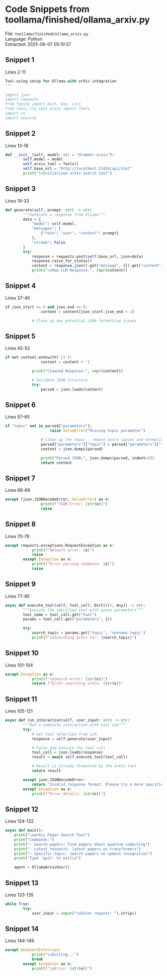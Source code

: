 # Code Snippets from toollama/finished/ollama_arxiv.py

File: `toollama/finished/ollama_arxiv.py`  
Language: Python  
Extracted: 2025-06-07 05:10:57  

## Snippet 1
Lines 2-11

```Python
Tool-using setup for Ollama with arXiv integration
"""

import json
import requests
from typing import Dict, Any, List
from tools.llm_tool_arxiv import Tools
import re
import asyncio
```

## Snippet 2
Lines 13-18

```Python
def __init__(self, model: str = "drummer-arxiv"):
        self.model = model
        self.arxiv_tool = Tools()
        self.base_url = "http://localhost:11434/api/chat"
        print("\nInitialized arXiv search tool")
```

## Snippet 3
Lines 19-33

```Python
def generate(self, prompt: str) -> str:
        """Generate a response from Ollama"""
        data = {
            "model": self.model,
            "messages": [
                {"role": "user", "content": prompt}
            ],
            "stream": False
        }
        try:
            response = requests.post(self.base_url, json=data)
            response.raise_for_status()
            content = response.json().get("message", {}).get("content", "").strip()
            print("\nRaw LLM Response:", repr(content))
```

## Snippet 4
Lines 37-40

```Python
if json_start >= 0 and json_end >= 0:
                content = content[json_start:json_end + 1]

            # Clean up any potential JSON formatting issues
```

## Snippet 5
Lines 45-52

```Python
if not content.endswith('}}'):
                content = content + '}'

            print("Cleaned Response:", repr(content))

            # Validate JSON structure
            try:
                parsed = json.loads(content)
```

## Snippet 6
Lines 57-65

```Python
if "topic" not in parsed["parameters"]:
                    raise ValueError("Missing topic parameter")

                # Clean up the topic - remove extra spaces and normalize case
                parsed["parameters"]["topic"] = parsed["parameters"]["topic"].strip()
                content = json.dumps(parsed)

                print("Parsed JSON:", json.dumps(parsed, indent=2))
                return content
```

## Snippet 7
Lines 66-69

```Python
except (json.JSONDecodeError, ValueError) as e:
                print(f"JSON Error: {str(e)}")
                raise
```

## Snippet 8
Lines 70-76

```Python
except requests.exceptions.RequestException as e:
            print(f"Network error: {e}")
            raise
        except Exception as e:
            print(f"Error parsing response: {e}")
            raise
```

## Snippet 9
Lines 77-85

```Python
async def execute_tool(self, tool_call: Dict[str, Any]) -> str:
        """Execute the specified tool with given parameters"""
        tool_name = tool_call.get("tool")
        params = tool_call.get("parameters", {})

        try:
            search_topic = params.get('topic', 'unknown topic')
            print(f"\nSearching arXiv for: {search_topic}")
```

## Snippet 10
Lines 101-104

```Python
except Exception as e:
            print(f"\nSearch error: {str(e)}")
            return f"Error searching arXiv: {str(e)}"
```

## Snippet 11
Lines 105-121

```Python
async def run_interaction(self, user_input: str) -> str:
        """Run a complete interaction with tool use"""
        try:
            # Get tool selection from LLM
            response = self.generate(user_input)

            # Parse and execute the tool call
            tool_call = json.loads(response)
            result = await self.execute_tool(tool_call)

            # Result is already formatted by the arXiv tool
            return result

        except json.JSONDecodeError:
            return "Invalid response format. Please try a more specific request."
        except Exception as e:
            print(f"Error details: {str(e)}")
```

## Snippet 12
Lines 124-132

```Python
async def main():
    print("\narXiv Paper Search Tool")
    print("Commands:")
    print("- Search papers: find papers about quantum computing")
    print("- Latest research: latest papers on transformers")
    print("- Specific topic: search papers on speech recognition")
    print("Type 'quit' to exit\n")

    agent = OllamaArxivUser()
```

## Snippet 13
Lines 133-135

```Python
while True:
        try:
            user_input = input("\nEnter request: ").strip()
```

## Snippet 14
Lines 144-149

```Python
except KeyboardInterrupt:
            print("\nExiting...")
            break
        except Exception as e:
            print(f"\nError: {str(e)}")
```

